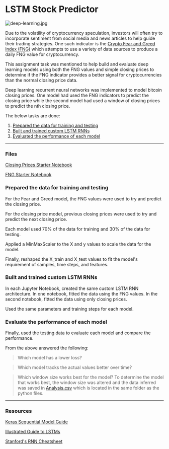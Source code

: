 # LSTM Stock Predictor

![deep-learning.jpg](Images/deep-learning.jpg)

Due to the volatility of cryptocurrency speculation, investors will often try to incorporate sentiment from social media and news articles to help guide their trading strategies. One such indicator is the [Crypto Fear and Greed Index (FNG)](https://alternative.me/crypto/fear-and-greed-index/) which attempts to use a variety of data sources to produce a daily FNG value for cryptocurrency. 

This assignment task was mentioned to help build and evaluate deep learning models using both the FNG values and simple closing prices to determine if the FNG indicator provides a better signal for cryptocurrencies than the normal closing price data.

Deep learning recurrent neural networks was implemented to model bitcoin closing prices. One model had used the FNG indicators to predict the closing price while the second model had used a window of closing prices to predict the nth closing price.

The below tasks are done:

1. [Prepared the data for training and testing](#prepare-the-data-for-training-and-testing)
2. [Built and trained custom LSTM RNNs](#build-and-train-custom-lstm-rnns)
3. [Evaluated the performance of each model](#evaluate-the-performance-of-each-model)

- - -

### Files

[Closing Prices Starter Notebook](Starter_Code/lstm_stock_predictor_closing.ipynb)

[FNG Starter Notebook](Starter_Code/lstm_stock_predictor_fng.ipynb)


### Prepared the data for training and testing

For the Fear and Greed model, the FNG values were used to try and predict the closing price. 

For the closing price model, previous closing prices were used to try and predict the next closing price. 

Each model used 70% of the data for training and 30% of the data for testing.

Applied a MinMaxScaler to the X and y values to scale the data for the model.

Finally, reshaped the X_train and X_test values to fit the model's requirement of samples, time steps, and features. 

### Built and trained custom LSTM RNNs

In each Jupyter Notebook, created the same custom LSTM RNN architecture. In one notebook, fitted the data using the FNG values. In the second notebook, fitted the data using only closing prices.

Used the same parameters and training steps for each model.

### Evaluate the performance of each model

Finally, used the testing data to evaluate each model and compare the performance.

From the above answered the following:

> Which model has a lower loss?

> Which model tracks the actual values better over time?

> Which window size works best for the model?
To determine the model that works best, the window size was altered and the data inferred was saved in [Analysis.csv](Starter_Code/Analysis.csv) which is located in the same folder as the python files.
- - -

### Resources

[Keras Sequential Model Guide](https://keras.io/getting-started/sequential-model-guide/)

[Illustrated Guide to LSTMs](https://towardsdatascience.com/illustrated-guide-to-lstms-and-gru-s-a-step-by-step-explanation-44e9eb85bf21)

[Stanford's RNN Cheatsheet](https://stanford.edu/~shervine/teaching/cs-230/cheatsheet-recurrent-neural-networks)